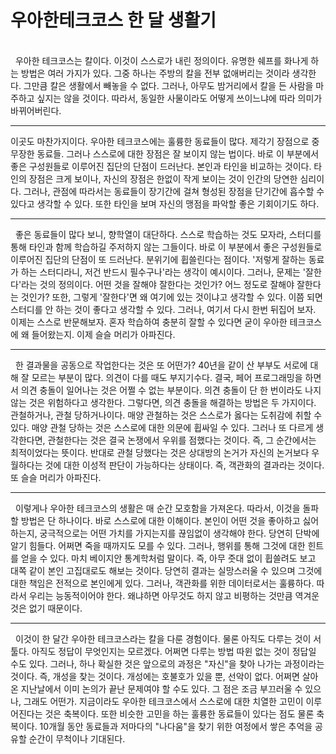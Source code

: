 # 우아한테크코스 한 달 생활기

<br>
 &nbsp; 우아한 테크코스는 칼이다. 이것이 스스로가 내린 정의이다. 유명한 쉐프를 화나게 하는 방법은 여러 가지가 있다. 그중 하나는 주방의 칼을 전부 없애버리는 것이라 생각한다. 그만큼 칼은 생활에서 빼놓을 수 없다. 그러나,
아무도 밤거리에서 칼을 든 사람을 마주하고 싶지는 않을 것이다. 따라서, 동일한 사물이라도 어떻게 쓰이느냐에 따라 의미가 바뀌어버린다. <br>

--------

 이곳도 마찬가지이다. 우아한 테크코스에는 훌륭한 동료들이 많다. 제각기 장점으로 중무장한 동료들. 그러나 스스로에 대한 장점은 잘 보이지 않는 법이다. 바로 이 부분에서 좋은 구성원들로 이루어진 집단의 단점이 드러난다. 본인과 타인을 비교하는 것이다. 타인의 장점은 크게 보이나, 자신의 장점은 한없이 작게 보이는 것이 인간의 당연한 심리이다. 그러나, 관점에 따라서는 동료들이 장기간에 걸쳐 형성된 장점을 단기간에 흡수할 수 있다고 생각할 수 있다.
또한 타인을 보며 자신의 맹점을 파악할 좋은 기회이기도 하다. <br>

--------

 &nbsp; 좋은 동료들이 많다 보니, 향학열이 대단하다. 스스로 학습하는 것도 모자라, 스터디를 통해 타인과 함께 학습하길 주저하지 않는 그들이다. 바로 이 부분에서 좋은 구성원들로 이루어진 집단의 단점이 또 드러난다. 분위기에 휩쓸린다는 점이다. '저렇게 잘하는 동료가 하는 스터디라니,
저건 반드시 필수구나'라는 생각이 예시이다. 그러나, 문제는 '잘한다'라는 것의 정의이다. 어떤 것을 잘해야 잘한다는 것인가? 어느 정도로 잘해야 잘한다는 것인가? 또한, 그렇게 '잘한다'면 왜 여기에 있는 것이냐고 생각할 수 있다. 이쯤 되면 스터디를 안 하는 것이 좋다고 생각할 수 있다. 그러나, 여기서 다시 한번 뒤집어 보자. 이제는 
스스로 반문해보자. 혼자 학습하여 충분히 잘할 수 있다면 굳이 우아한 테크코스에 왜 들어왔는지. 이제 슬슬 머리가 아파진다.<br>

--------


 &nbsp; 한 결과물을 공동으로 작업한다는 것은 또 어떤가? 40년을 같이 산 부부도 서로에 대해 잘 모르는 부분이 많다. 의견이 다를 때도 부지기수다. 결국, 페어 프로그래밍을 하면서 의견 충돌이 일어나는 것은 어쩔 수 없는 부분이다. 의견 충돌이 단 한 번이라도 나지 않는 것은 위험하다고 
생각한다. 그렇다면, 의견 충돌을 해결하는 방법은 두 가지이다. 관철하거나, 관철 당하거나이다. 매양 관철하는 것은 스스로가 옳다는 도취감에 취할 수 있다. 매양 관철 당하는 것은 스스로에 대한 의문에 휩싸일 수 있다. 그러나 또 다르게 생각한다면, 관철한다는 것은 결국 논쟁에서 우위를 점했다는 것이다.
즉, 그 순간에서는 최적이었다는 뜻이다. 반대로 관철 당했다는 것은 상대방의 논거가 자신의 논거보다 우월하다는 것에 대한 이성적 판단이 가능하다는 상태이다. 즉, 객관화의 결과라는 것이다. 또 슬슬 머리가 아파진다. <br>

--------

 &nbsp; 이렇게나 우아한 테크코스의 생활은 매 순간 모호함을 가져온다. 따라서, 이것을 돌파할 방법은 단 하나이다. 바로 스스로에 대한 이해이다. 본인이 어떤 것을 좋아하고 싫어하는지, 궁극적으로는 어떤 가치를 가지는지를 끊임없이 생각해야 한다. 당연히 단박에 알기 힘들다. 
어쩌면 죽을 때까지도 모를 수 있다. 그러나, 행위를 통해 그것에 대한 힌트를 얻을 수 있다. 마치 베이지안 통계학처럼 말이다. 즉, 아무 줏대 없이 휩쓸려도 보고 대쪽 같이 본인 고집대로도 해보는 것이다. 당연히 결과는 실망스러울 수 있으며 그것에 대한 책임은 전적으로 본인에게 있다. 그러나, 객관화를 위한 데이터로서는 훌륭하다. 따라서 우리는 능동적이어야 한다. 
왜냐하면 아무것도 하지 않고 비평하는 것만큼 역겨운 것은 없기 때문이다. <br>


--------



 &nbsp; 이것이 한 달간 우아한 테크코스라는 칼을 다룬 경험이다. 물론 아직도 다루는 것이 서툴다. 아직도 정답이 무엇인지는 모르겠다. 어쩌면 다루는 방법 따윈 없는 것이 정답일 수도 있다. 그러나, 하나 확실한 것은 앞으로의 과정은 "자신"을 찾아 나가는 과정이라는 것이다. 즉, 개성을 찾는 것이다. 개성에는 호불호가 있을 뿐, 선악이 없다.
어쩌면 살아온 지난날에서 이미 논의가 끝난 문제여야 할 수도 있다. 그 점은 조금 부끄러울 수 있으나, 그래도 어떤가. 지금이라도 우아한 테크코스에서 스스로에 대한 치열한 고민이 이루어진다는 것은 축복이다. 또한 비슷한 고민을 하는 훌륭한 동료들이 있다는 점도 물론 축복이다.
10개월 동안 동료들과 저마다의 "나다움"을 찾기 위한 여정에서 쌓은 추억을 공유할 순간이 무척이나 기대된다.
